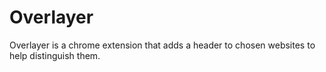 # Overlayer
Overlayer is a chrome extension that adds a header to chosen websites to help distinguish them.
